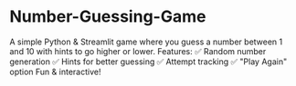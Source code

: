 # Number-Guessing-Game
A simple Python &amp; Streamlit game where you guess a number between 1 and 10 with hints to go higher or lower.  Features: ✅ Random number generation ✅ Hints for better guessing ✅ Attempt tracking ✅ "Play Again" option  Fun &amp; interactive! 
